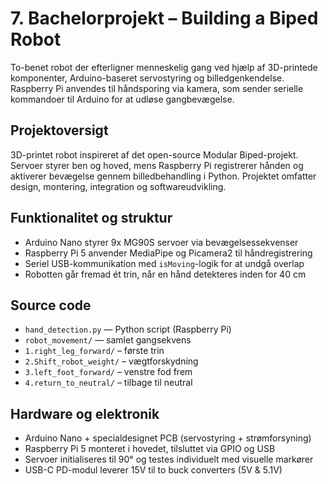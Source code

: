 # 7. Bachelorprojekt – Building a Biped Robot
To-benet robot der efterligner menneskelig gang ved hjælp af 3D-printede komponenter, Arduino-baseret servostyring og billedgenkendelse. Raspberry Pi anvendes til håndsporing via kamera, som sender serielle kommandoer til Arduino for at udløse gangbevægelse.

## Projektoversigt  
3D-printet robot inspireret af det open-source Modular Biped-projekt. Servoer styrer ben og hoved, mens Raspberry Pi registrerer hånden og aktiverer bevægelse gennem billedbehandling i Python. Projektet omfatter design, montering, integration og softwareudvikling.

## Funktionalitet og struktur
- Arduino Nano styrer 9x MG90S servoer via bevægelsessekvenser  
- Raspberry Pi 5 anvender MediaPipe og Picamera2 til håndregistrering  
- Seriel USB-kommunikation med `isMoving`-logik for at undgå overlap  
- Robotten går fremad ét trin, når en hånd detekteres inden for 40 cm  

## Source code
- `hand_detection.py` — Python script (Raspberry Pi)  
- `robot_movement/` — samlet gangsekvens  
- `1.right_leg_forward/` – første trin  
- `2.Shift_robot_weight/` – vægtforskydning  
- `3.left_foot_forward/` – venstre fod frem  
- `4.return_to_neutral/` – tilbage til neutral  

## Hardware og elektronik
- Arduino Nano + specialdesignet PCB (servostyring + strømforsyning)  
- Raspberry Pi 5 monteret i hovedet, tilsluttet via GPIO og USB  
- Servoer initialiseres til 90° og testes individuelt med visuelle markører  
- USB-C PD-modul leverer 15V til to buck converters (5V & 5.1V)  
